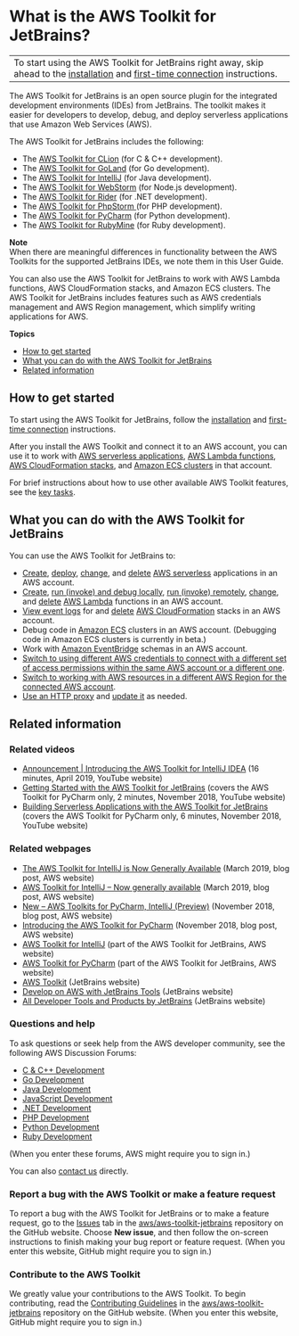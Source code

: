 # What is the AWS Toolkit for JetBrains?<a name="welcome"></a>


|  | 
| --- |
|  To start using the AWS Toolkit for JetBrains right away, skip ahead to the [installation](key-tasks.md#key-tasks-install) and [first\-time connection](key-tasks.md#key-tasks-first-connect) instructions\.  | 

The AWS Toolkit for JetBrains is an open source plugin for the integrated development environments \(IDEs\) from JetBrains\. The toolkit makes it easier for developers to develop, debug, and deploy serverless applications that use Amazon Web Services \(AWS\)\. <a name="supported-ides"></a>

The AWS Toolkit for JetBrains includes the following:
+  The [AWS Toolkit for CLion](https://www.jetbrains.com/clion/) \(for C & C\+\+ development\)\.
+  The [AWS Toolkit for GoLand](https://www.jetbrains.com/go/) \(for Go development\)\.
+  The [AWS Toolkit for IntelliJ](https://aws.amazon.com/intellij/) \(for Java development\)\.
+ The [AWS Toolkit for WebStorm](https://aws.amazon.com/webstorm/) \(for Node\.js development\)\. 
+ The [AWS Toolkit for Rider](https://aws.amazon.com/rider/) \(for \.NET development\)\. 
+ The [AWS Toolkit for PhpStorm ](https://www.jetbrains.com/php/) \(for PHP development\)\.
+ The [AWS Toolkit for PyCharm](https://aws.amazon.com/pycharm/) \(for Python development\)\.
+  The [AWS Toolkit for RubyMine](https://www.jetbrains.com/ruby/) \(for Ruby development\)\.

**Note**  
When there are meaningful differences in functionality between the AWS Toolkits for the supported JetBrains IDEs, we note them in this User Guide\.

You can also use the AWS Toolkit for JetBrains to work with AWS Lambda functions, AWS CloudFormation stacks, and Amazon ECS clusters\. The AWS Toolkit for JetBrains includes features such as AWS credentials management and AWS Region management, which simplify writing applications for AWS\.

**Topics**
+ [How to get started](#welcome-)
+ [What you can do with the AWS Toolkit for JetBrains](#welcome-using)
+ [Related information](#welcome-related)

## How to get started<a name="welcome-"></a>

To start using the AWS Toolkit for JetBrains, follow the [installation](key-tasks.md#key-tasks-install) and [first\-time connection](key-tasks.md#key-tasks-first-connect) instructions\.

After you install the AWS Toolkit and connect it to an AWS account, you can use it to work with [AWS serverless applications](key-tasks.md#key-tasks-sam), [AWS Lambda functions](key-tasks.md#key-tasks-lambda), [AWS CloudFormation stacks](key-tasks.md#key-tasks-cloudformation), and [Amazon ECS clusters](key-tasks.md#key-tasks-ecs) in that account\.

For brief instructions about how to use other available AWS Toolkit features, see the [key tasks](key-tasks.md)\.

## What you can do with the AWS Toolkit for JetBrains<a name="welcome-using"></a>

You can use the AWS Toolkit for JetBrains to:
+ [Create](key-tasks.md#key-tasks-sam-create), [deploy](key-tasks.md#key-tasks-sam-deploy), [change](key-tasks.md#key-tasks-sam-update), and [delete](key-tasks.md#key-tasks-sam-delete) [AWS serverless](https://aws.amazon.com/serverless/) applications in an AWS account\.
+ [Create](key-tasks.md#key-tasks-lambda-create), [run \(invoke\) and debug locally](key-tasks.md#key-tasks-lambda-local), [run \(invoke\) remotely](key-tasks.md#key-tasks-lambda-remote), [change](key-tasks.md#key-tasks-lambda-update), and [delete](key-tasks.md#key-tasks-lambda-delete) [AWS Lambda](https://aws.amazon.com/lambda/) functions in an AWS account\.
+ [View event logs](key-tasks.md#key-tasks-cloudformation-logs) for and [delete](key-tasks.md#key-tasks-cloudformation-delete) [AWS CloudFormation](https://aws.amazon.com/cloudformation/) stacks in an AWS account\.
+ Debug code in [Amazon ECS](key-tasks.md#key-tasks-ecs-debug) clusters in an AWS account\. \(Debugging code in Amazon ECS clusters is currently in beta\.\)
+ Work with [Amazon EventBridge](key-tasks.md#key-tasks-eventbridge) schemas in an AWS account\.
+ [Switch to using different AWS credentials to connect with a different set of access permissions within the same AWS account or a different one](key-tasks.md#key-tasks-switch-connect)\.
+ [Switch to working with AWS resources in a different AWS Region for the connected AWS account](key-tasks.md#key-tasks-switch-region)\.
+ [Use an HTTP proxy](key-tasks.md#key-tasks-proxy) and [update it](key-tasks.md#key-tasks-update) as needed\.

## Related information<a name="welcome-related"></a>

### Related videos<a name="welcome-videos"></a>
+ [Announcement \| Introducing the AWS Toolkit for IntelliJ IDEA](https://www.youtube.com/watch?v=xbbkNVr27Is) \(16 minutes, April 2019, YouTube website\)
+ [Getting Started with the AWS Toolkit for JetBrains](https://www.youtube.com/watch?v=oHge7MytYv4) \(covers the AWS Toolkit for PyCharm only, 2 minutes, November 2018, YouTube website\)
+ [Building Serverless Applications with the AWS Toolkit for JetBrains](https://www.youtube.com/watch?v=kyZpAnDc4Qs) \(covers the AWS Toolkit for PyCharm only, 6 minutes, November 2018, YouTube website\)

### Related webpages<a name="welcome-help"></a>
+ [The AWS Toolkit for IntelliJ is Now Generally Available](https://aws.amazon.com/about-aws/whats-new/2019/03/the-aws-toolkit-for-intellij-is-now-generally-available/) \(March 2019, blog post, AWS website\)
+ [AWS Toolkit for IntelliJ – Now generally available](https://aws.amazon.com/blogs/developer/aws-toolkit-for-intellij-now-generally-available/) \(March 2019, blog post, AWS website\)
+ [New – AWS Toolkits for PyCharm, IntelliJ \(Preview\)](https://aws.amazon.com/blogs/aws/new-aws-toolkits-for-pycharm-intellij-preview-and-visual-studio-code-preview/) \(November 2018, blog post, AWS website\)
+ [Introducing the AWS Toolkit for PyCharm](https://aws.amazon.com/about-aws/whats-new/2018/11/introducing-aws-toolkit-for-pycharm/) \(November 2018, blog post, AWS website\)
+ [AWS Toolkit for IntelliJ](https://aws.amazon.com/intellij/) \(part of the AWS Toolkit for JetBrains, AWS website\)
+ [AWS Toolkit for PyCharm](https://aws.amazon.com/pycharm/) \(part of the AWS Toolkit for JetBrains, AWS website\)
+ [AWS Toolkit](https://plugins.jetbrains.com/plugin/11349-aws-toolkit) \(JetBrains website\)
+ [Develop on AWS with JetBrains Tools](https://www.jetbrains.com/devops/amazon-aws/) \(JetBrains website\)
+ [All Developer Tools and Products by JetBrains](https://www.jetbrains.com/products.html) \(JetBrains website\)

### Questions and help<a name="welcome-help"></a>

To ask questions or seek help from the AWS developer community, see the following AWS Discussion Forums:
+ [C & C\+\+ Development](https://forums.aws.amazon.com/forum.jspa?forumID=245)
+ [Go Development](https://forums.aws.amazon.com/forum.jspa?forumID=293)
+ [Java Development](https://forums.aws.amazon.com/forum.jspa?forumID=70)
+ [JavaScript Development](https://forums.aws.amazon.com/forum.jspa?forumID=148)
+ [\.NET Development](https://forums.aws.amazon.com/forum.jspa?forumID=61)
+ [PHP Development](https://forums.aws.amazon.com/forum.jspa?forumID=80)
+ [Python Development](https://forums.aws.amazon.com/forum.jspa?forumID=132)
+ [Ruby Development](https://forums.aws.amazon.com/forum.jspa?forumID=125)

\(When you enter these forums, AWS might require you to sign in\.\) 

You can also [contact us](https://aws.amazon.com/contact-us/) directly\. 

### Report a bug with the AWS Toolkit or make a feature request<a name="welcome-issues"></a>

To report a bug with the AWS Toolkit for JetBrains or to make a feature request, go to the [Issues](https://github.com/aws/aws-toolkit-jetbrains/issues) tab in the [aws/aws\-toolkit\-jetbrains](https://github.com/aws/aws-toolkit-jetbrains) repository on the GitHub website\. Choose **New issue**, and then follow the on\-screen instructions to finish making your bug report or feature request\. \(When you enter this website, GitHub might require you to sign in\.\)

### Contribute to the AWS Toolkit<a name="welcome-contribute"></a>

We greatly value your contributions to the AWS Toolkit\. To begin contributing, read the [Contributing Guidelines](https://github.com/aws/aws-toolkit-jetbrains/blob/master/CONTRIBUTING.md) in the [aws/aws\-toolkit\-jetbrains](https://github.com/aws/aws-toolkit-jetbrains) repository on the GitHub website\. \(When you enter this website, GitHub might require you to sign in\.\)